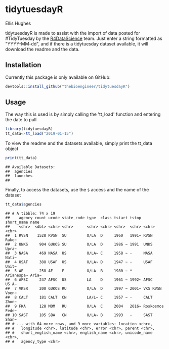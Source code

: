 tidytuesdayR
================
Ellis Hughes


tidytuesdayR is made to assist with the import of data posted for #TidyTuesday by the [R4DataScience](https://github.com/rfordatascience) team. Just enter a string formatted as "YYYY-MM-dd", and if there is a tidytuesday dataset available, it will download the readme and the data. 

## Installation

Currently this package is only available on GitHub:
``` r
devtools::install_github("thebioengineer/tidytuesdayR")
```

## Usage

The way this is used is by simply calling the 'tt_load' function and entering the date to pull

``` r 
library(tidytuesdayR)
tt_data<-tt_load("2019-01-15")
```

To view the readme and the datasets available, simply print the tt_data object

``` r
print(tt_data)
```

    ## Available Datasets:
    ##  agencies 
    ##  launches 
    ##  

Finally, to access the datasets, use the `$` access and the name of the dataset

``` r
tt_data$agencies
```

    ## # A tibble: 74 x 19
    ##    agency count ucode state_code type  class tstart tstop short_name name 
    ##    <chr>  <dbl> <chr> <chr>      <chr> <chr> <chr>  <chr> <chr>      <chr>
    ##  1 RVSN    1528 RVSN  SU         O/LA  D     1960   1991~ RVSN       Rake~
    ##  2 UNKS     904 GUKOS SU         O/LA  D     1986 ~ 1991  UNKS       Upra~
    ##  3 NASA     469 NASA  US         O/LA~ C     1958 ~ -     NASA       Nati~
    ##  4 USAF     388 USAF  US         O/LA~ D     1947 ~ -     USAF       Unit~
    ##  5 AE       258 AE    F          O/LA  B     1980 ~ *     Arianespa~ Aria~
    ##  6 AFSC     247 AFSC  US         LA    D     1961 ~ 1992~ AFSC       US A~
    ##  7 VKSR     200 GUKOS RU         O/LA  D     1997 ~ 2001~ VKS RVSN   Voen~
    ##  8 CALT     181 CALT  CN         LA/L~ C     1957 ~ -     CALT       Zhon~
    ##  9 FKA      128 MOM   RU         O/LA  C     2004   2016~ Roskosmos  Fede~
    ## 10 SAST     105 SBA   CN         O/LA~ B     1993   -     SAST       Shan~
    ## # ... with 64 more rows, and 9 more variables: location <chr>,
    ## #   longitude <chr>, latitude <chr>, error <chr>, parent <chr>,
    ## #   short_english_name <chr>, english_name <chr>, unicode_name <chr>,
    ## #   agency_type <chr>


